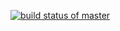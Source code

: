 [![build status of master](https://travis-ci.org/tylerlowe/SSW-567-HW-2.svg?branch=master)](https://travis-ci.org/tylerlowe/SSW-567-HW-2)
